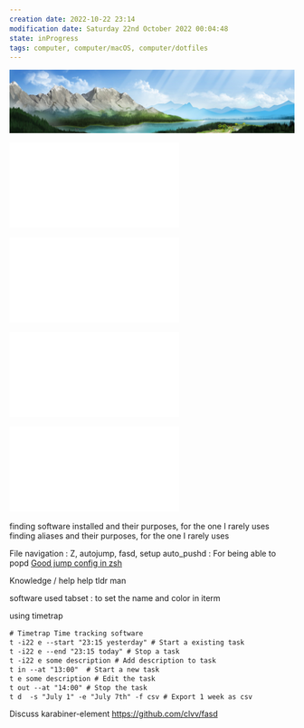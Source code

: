 ```yaml
---
creation date: 2022-10-22 23:14
modification date: Saturday 22nd October 2022 00:04:48
state: inProgress
tags: computer, computer/macOS, computer/dotfiles
---
```


![Pasted image 20221022231346](attachments/Pasted%20image%2020221022231346.png)



![software install](software%20install.md)


![dotfiles](dotfiles.md)

![aliases](aliases.md)

![usage](usage.md)

finding software installed and their purposes, for the one I rarely uses
finding aliases and their purposes, for the one I rarely uses

File navigation : Z, autojump, fasd, 
setup auto_pushd : For being able to popd
[Good jump config in zsh](https://duganchen.ca/the-simplest-autojump-implementation-for-zsh/)


Knowledge / help
help
tldr
man

software used
tabset : to set the name and color in iterm

using timetrap
```
# Timetrap Time tracking software
t -i22 e --start "23:15 yesterday" # Start a existing task
t -i22 e --end "23:15 today" # Stop a task
t -i22 e some description # Add description to task
t in --at "13:00"  # Start a new task
t e some description # Edit the task
t out --at "14:00" # Stop the task
t d  -s "July 1" -e "July 7th" -f csv # Export 1 week as csv

```

Discuss karabiner-element
https://github.com/clvv/fasd